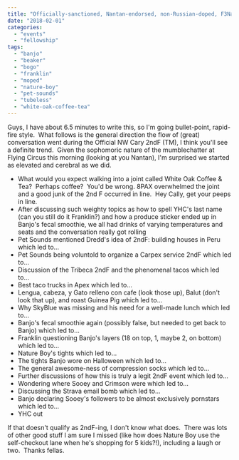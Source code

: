 ```yaml
---
title: "Officially-sanctioned, Nantan-endorsed, non-Russian-doped, F3Nation-approved 2nd F"
date: "2018-02-01"
categories: 
  - "events"
  - "fellowship"
tags: 
  - "banjo"
  - "beaker"
  - "bogo"
  - "franklin"
  - "moped"
  - "nature-boy"
  - "pet-sounds"
  - "tubeless"
  - "white-oak-coffee-tea"
---
```


Guys, I have about 6.5 minutes to write this, so I'm going bullet-point, rapid-fire style.  What follows is the general direction the flow of (great) conversation went during the Official NW Cary 2ndF (TM), I think you'll see a definite trend.  Given the sophomoric nature of the mumblechatter at Flying Circus this morning (looking at you Nantan), I'm surprised we started as elevated and cerebral as we did.

- What would you expect walking into a joint called White Oak Coffee & Tea?  Perhaps coffee?  You'd be wrong. 8PAX overwhelmed the joint and a good junk of the 2nd F occurred in line.  Hey Cally, get your peeps in line.
- After discussing such weighty topics as how to spell YHC's last name (can you still do it Franklin?) and how a produce sticker ended up in Banjo's fecal smoothie, we all had drinks of varying temperatures and seats and the conversation really got rolling
- Pet Sounds mentioned Dredd's idea of 2ndF: building houses in Peru which led to...
- Pet Sounds being voluntold to organize a Carpex service 2ndF which led to...
- Discussion of the Tribeca 2ndF and the phenomenal tacos which led to...
- Best taco trucks in Apex which led to...
- Lengua, cabeza, y Gato relleno con cafe (look those up), Balut (don't look that up), and roast Guinea Pig which led to...
- Why SkyBlue was missing and his need for a well-made lunch which led to...
- Banjo's fecal smoothie again (possibly false, but needed to get back to Banjo) which led to...
- Franklin questioning Banjo's layers (18 on top, 1, maybe 2, on bottom) which led to...
- Nature Boy's tights which led to...
- The tights Banjo wore on Halloween which led to...
- The general awesome-ness of compression socks which led to...
- Further discussions of how this is truly a legit 2ndF event which led to...
- Wondering where Sooey and Crimson were which led to...
- Discussing the Strava email bomb which led to...
- Banjo declaring Sooey's followers to be almost exclusively pornstars which led to...
- YHC out

If that doesn't qualify as 2ndF-ing, I don't know what does.  There was lots of other good stuff I am sure I missed (like how does Nature Boy use the self-checkout lane when he's shopping for 5 kids?!), including a laugh or two.  Thanks fellas.
